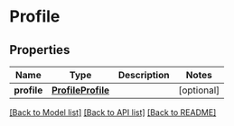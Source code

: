 # Profile

## Properties
Name | Type | Description | Notes
------------ | ------------- | ------------- | -------------
**profile** | [**ProfileProfile**](ProfileProfile.md) |  | [optional] 

[[Back to Model list]](../README.md#documentation-for-models) [[Back to API list]](../README.md#documentation-for-api-endpoints) [[Back to README]](../README.md)


